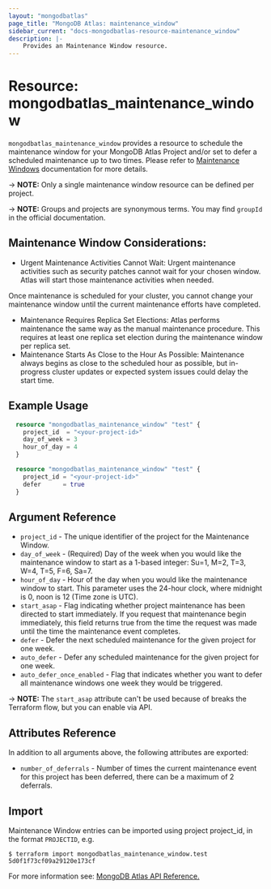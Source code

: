 ```yaml
---
layout: "mongodbatlas"
page_title: "MongoDB Atlas: maintenance_window"
sidebar_current: "docs-mongodbatlas-resource-maintenance_window"
description: |-
    Provides an Maintenance Window resource.
---
```


# Resource: mongodbatlas_maintenance_window

`mongodbatlas_maintenance_window` provides a resource to schedule the maintenance window for your MongoDB Atlas Project and/or set to defer a scheduled maintenance up to two times. Please refer to [Maintenance Windows](https://www.mongodb.com/docs/atlas/tutorial/cluster-maintenance-window/#configure-maintenance-window) documentation for more details.

-> **NOTE:** Only a single maintenance window resource can be defined per project.

-> **NOTE:** Groups and projects are synonymous terms. You may find `groupId` in the official documentation.

## Maintenance Window Considerations:
- Urgent Maintenance Activities Cannot Wait: Urgent maintenance activities such as security patches cannot wait for your chosen window. Atlas will start those maintenance activities when needed.

Once maintenance is scheduled for your cluster, you cannot change your maintenance window until the current maintenance efforts have completed.
- Maintenance Requires Replica Set Elections: Atlas performs maintenance the same way as the manual maintenance procedure. This requires at least one replica set election during the maintenance window per replica set.
- Maintenance Starts As Close to the Hour As Possible: Maintenance always begins as close to the scheduled hour as possible, but in-progress cluster updates or expected system issues could delay the start time.


## Example Usage

```terraform
  resource "mongodbatlas_maintenance_window" "test" {
    project_id  = "<your-project-id>"
    day_of_week = 3
    hour_of_day = 4
  }

```

```terraform
  resource "mongodbatlas_maintenance_window" "test" {
    project_id = "<your-project-id>"
    defer      = true
  }
```

## Argument Reference

* `project_id` - The unique identifier of the project for the Maintenance Window.
* `day_of_week` - (Required) Day of the week when you would like the maintenance window to start as a 1-based integer: Su=1, M=2, T=3, W=4, T=5, F=6, Sa=7.
* `hour_of_day` - Hour of the day when you would like the maintenance window to start. This parameter uses the 24-hour clock, where midnight is 0, noon is 12 (Time zone is UTC).
* `start_asap` - Flag indicating whether project maintenance has been directed to start immediately. If you request that maintenance begin immediately, this field returns true from the time the request was made until the time the maintenance event completes.
* `defer` - Defer the next scheduled maintenance for the given project for one week.
* `auto_defer` - Defer any scheduled maintenance for the given project for one week.
* `auto_defer_once_enabled` - Flag that indicates whether you want to defer all maintenance windows one week they would be triggered.

-> **NOTE:** The `start_asap` attribute can't be used because of breaks the Terraform flow, but you can enable via API.

## Attributes Reference

In addition to all arguments above, the following attributes are exported:

* `number_of_deferrals` - Number of times the current maintenance event for this project has been deferred, there can be a maximum of 2 deferrals.

## Import

Maintenance Window entries can be imported using project project_id, in the format `PROJECTID`, e.g.

```
$ terraform import mongodbatlas_maintenance_window.test 5d0f1f73cf09a29120e173cf
```

For more information see: [MongoDB Atlas API Reference.](https://docs.atlas.mongodb.com/reference/api/maintenance-windows/)
